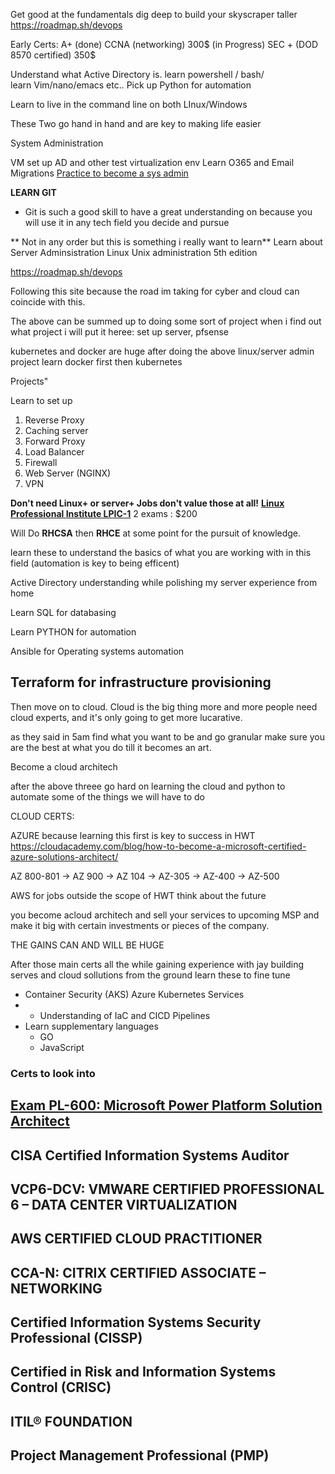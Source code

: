 Get good at the fundamentals 
dig deep to build your skyscraper taller
https://roadmap.sh/devops

Early Certs:
A+ (done)
CCNA (networking) 300$ (in Progress)
SEC + (DOD 8570 certified) 350$

Understand what Active Directory is.
learn powershell / bash/  
learn Vim/nano/emacs etc..
Pick up Python for automation

Learn to live in the command line on both LInux/Windows

These Two go hand in hand and are key to making life easier

System Administration


VM set up AD and other test virtualization env
Learn O365 and Email Migrations
[Practice to become a sys admin](https://www.reddit.com/r/sysadmin/comments/3z7qd9/comment/cyjynxh/)


**LEARN GIT**
- Git is such a good skill to have a great understanding on because you will use it in any tech field you decide and pursue

** Not in any order but this is something i really want to learn**
Learn about Server Adminsistration
Linux Unix administration 5th edition

https://roadmap.sh/devops

Following this site because the road im taking for cyber and cloud can coincide with this.

The above can be summed up to doing some sort of project
when i find out what project i will put it heree: set up server, pfsense

kubernetes and docker are huge after doing the above linux/server admin project learn docker first then kubernetes

Projects"

Learn to set up
1. Reverse Proxy
2. Caching server
3. Forward Proxy
4. Load Balancer
5. Firewall
6. Web Server (NGINX)
7. VPN



**Don't need Linux+ or server+ Jobs don't value those at all!**
 **[Linux Professional Institute LPIC-1](https://www.lpi.org/our-certification...)**
 2 exams : $200
 
Will Do **RHCSA** then **RHCE** at some point for the pursuit of knowledge.

learn these to understand the basics of what you are working with in this field (automation is key to being efficent)

Active Directory understanding while polishing my server experience from home 

Learn SQL for databasing

Learn PYTHON for automation 

Ansible for Operating systems automation

Terraform for infrastructure provisioning 
---- 

Then move on to cloud.
Cloud is the big thing more and more people need cloud experts, and it's only going to get more lucarative.

as they said in 5am find what you want to be and go granular make sure you are the best at what you do till it becomes an art.

Become a cloud architech

after the above threee go hard on learning the cloud and python to automate some of the things we will have to do

CLOUD CERTS:

AZURE because learning this first is key to success in HWT
https://cloudacademy.com/blog/how-to-become-a-microsoft-certified-azure-solutions-architect/

AZ 800-801 -> AZ 900 -> AZ 104 -> AZ-305 -> AZ-400 -> AZ-500 


AWS  for jobs outside the scope of HWT think about the future

you become acloud architech and sell your services to upcoming MSP and make it big with certain investments or pieces of the company.

THE GAINS CAN AND WILL BE HUGE

After those main certs all the while gaining experience with jay building serves and cloud sollutions from the ground learn these to fine tune

-   Container Security (AKS) Azure Kubernetes Services
- -   Understanding of IaC and CICD Pipelines
- Learn supplementary languages 
	- GO
	- JavaScript 
	

 ### Certs to look into 

## [Exam PL-600: Microsoft Power Platform Solution Architect](https://learn.microsoft.com/en-us/certifications/exams/pl-600)

## CISA Certified Information Systems Auditor

## VCP6-DCV: VMWARE CERTIFIED PROFESSIONAL 6 – DATA CENTER VIRTUALIZATION

## AWS CERTIFIED CLOUD PRACTITIONER

## CCA-N: CITRIX CERTIFIED ASSOCIATE – NETWORKING

##  Certified Information Systems Security Professional (CISSP)

## Certified in Risk and Information Systems Control (CRISC)

## ITIL® FOUNDATION




## Project Management Professional (PMP)
